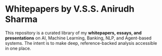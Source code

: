 # Whitepapers by V.S.S. Anirudh Sharma  
This repository is a curated library of my **whitepapers, essays, and presentations** on AI, Machine Learning, Banking, NLP, and Agent-based systems.   The intent is to make deep, reference-backed analysis accessible in one place.
